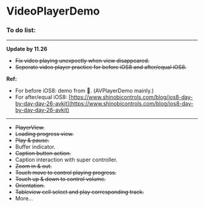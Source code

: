 # VideoPlayerDemo


### To do list: ###

---

**Update by 11.26**

- ~~Fix video playing unexpectly when view disappeared.~~
- ~~Seperate video player practice for before iOS8 and after/equal iOS8.~~


**Ref:**

- For before iOS8: demo from . (AVPlayerDemo mainly.)
- For after/equal iOS8: [https://www.shinobicontrols.com/blog/ios8-day-by-day-day-26-avkit](https://www.shinobicontrols.com/blog/ios8-day-by-day-day-26-avkit)

---

- ~~PlayerView.~~
- ~~Loading progress view.~~
- ~~Play & pause.~~
- Buffer indicator.
- ~~Caption button action.~~
- Caption interaction with super controller.
- ~~Zoom in & out.~~
- ~~Touch move to control playing progress.~~
- ~~Touch up & down to control volume.~~
- ~~Orientation.~~
- ~~Tableview cell select and play corresponding track.~~
- More...
